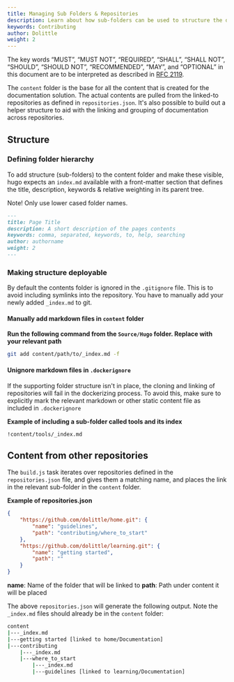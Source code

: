 ```yaml
---
title: Managing Sub Folders & Repositories
description: Learn about how sub-folders can be used to structure the documentation from other repositories
keywords: Contributing
author: Dolittle
weight: 2
---
```

The key words “MUST”, “MUST NOT”, “REQUIRED”, “SHALL”, “SHALL NOT”, “SHOULD”, “SHOULD NOT”,
“RECOMMENDED”, “MAY”, and “OPTIONAL” in this document are to be interpreted as described in
[RFC 2119](https://tools.ietf.org/html/rfc2119).

The `content` folder is the base for all the content that is created for the documentation solution. The actual contents are pulled from the linked-to repositories as defined in `repositories.json`. It's also possible to build out a helper structure to aid with the linking and grouping of documentation across repositories.

## Structure

### Defining folder hierarchy
To add structure (sub-folders) to the content folder and make these visible, hugo expects an `index.md` available with a front-matter section that defines the title, description, keywords & relative weighting in its parent tree.

Note! Only use lower cased folder names.

```markdown
---
title: Page Title
description: A short description of the pages contents
keywords: comma, separated, keywords, to, help, searching
author: authorname
weight: 2
---

```

### Making structure deployable
By default the contents folder is ignored in the `.gitignore` file. This is to avoid including symlinks into the repository.
You have to manually add your newly added `_index.md` to git.

#### Manually add markdown files in `content` folder

**Run the following command from the `Source/Hugo` folder. Replace with your relevant path**
```bash
git add content/path/to/_index.md -f
```

#### Unignore markdown files in `.dockerignore`
If the supporting folder structure isn't in place, the cloning and linking of repositories will fail in the dockerizing process.
To avoid this, make sure to explicitly mark the relevant markdown or other static content file as included in `.dockerignore`

**Example of including a sub-folder called tools and its index**
```gitignore
!content/tools/_index.md
```

## Content from other repositories
The `build.js` task iterates over repositories defined in the `repositories.json` file, and gives them a matching name, and places the link in the relevant sub-folder in the `content` folder.

**Example of repositories.json**
```json
{
    "https://github.com/dolittle/home.git": {
        "name": "guidelines",
        "path": "contributing/where_to_start"
    },
    "https://github.com/dolittle/learning.git": {
        "name": "getting started",
        "path": ""
    }
}
```

**name**: Name of the folder that will be linked to
**path**: Path under content it will be placed

The above `repositories.json` will generate the following output. Note the `_index.md` files should already be in the `content` folder:

```bash
content
|---_index.md
|---getting started [linked to home/Documentation]
|---contributing
    |---_index.md
    |---where_to_start        
        |---_index.md
        |---guidelines [linked to learning/Documentation]
```
